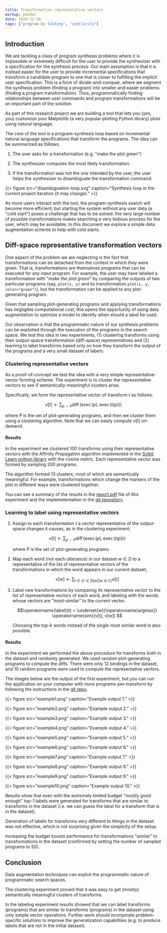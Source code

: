 ```yaml
---
title: Transformation representative vectors
markup: pandoc
date: 2020-12-30
tags: ["program by talking", "similarity"]
---
```


## Introduction

We are tackling a class of program synthesis problems where it is impossible or
extremely difficult for the user to provide the synthesizer with
a specification for the synthesis process. Our main assumption is that it is
instead easier for the user to provide incremental specifications that
transform a candidate program to one that is closer to fulfilling the implicit
user specification. This is a form of divide-and-conquer, where we segment the
synthesis problem (finding a program) into smaller and easier problems (finding
a program transformation). Thus, programmatically finding relationships between
user commands and program transformations will be an important part of the
solution.

As part of this research project we are building a tool that lets you (yes,
you) customize your Matplotlib (a very popular plotting Python library) plots
using natural language.

The core of the tool is a program-synthesis loop based on incremental
natural language specifications that transform the programs. The idea can be
summarized as follows:

1. The user asks for a transformation (e.g. "make the plot green")

2. The synthesizer computes the most likely transformation.

3. If the transformation was not the one intended by the user, the user
helps the synthesizer to disambiguate the transformation command.

{{< figure src="disambiguation-loop.svg" caption="Synthesis loop in the current project iteration (it may change)." >}}

As more users interact with the tool, the program-synthesis search will become
more efficient; but starting the system without any user data (a "cold start")
poses a challenge that has to be solved: the very large number of possible
transformations makes searching a very tedious process for the user, which may
be avoidable. In this document we explore a simple data augmentation scheme to
help with cold starts.

## Diff-space representative transformation vectors

One aspect of the problem we are neglecting is the fact that transformations
can be detached from the context in which they were given. That is,
transformations are themselves programs that can be executed for any input
program. For example, the user may have labeled a transformation with "*make
the plot green*" by comparing the outputs of two particular programs (say,
`plot(x, y)` and its transformation `plot(x, y, color="green")`), but the
transformation can be applied to any plot-generating program.

Given that sampling plot-generating programs and applying transformations has
negligible computational cost, this opens the opportunity of using data
augmentation to optimize a model to identify when should a label be used.

Our observation is that the programmatic nature of our synthesis problems can
be exploited through the execution of the programs in the search space. We test
this idea in two experiments, (1) clustering transforms using their
output-space transformation (diff-space) representatives and (2) learning to
label transforms based only on how they transform the output of the programs
and a very small dataset of labels:

### Clustering representative vectors

As a proof-of-concept we test the idea with a very simple representative-vector
forming scheme. The experiment is to cluster the representative vectors to
see if semantically-meaningful clusters arise.

Specifically, we form the representative vector of transform $t$ as follows:

$$v[t] \leftarrow \sum_{p \sim P} \operatorname{diff}(\operatorname{exec}(p), \operatorname{exec}(t(p)))$$

where $P$ is the set of plot-generating programs, and then we cluster them
using a clustering algorithm. Note that we can easily compute $v[t]$ on-demand.

#### Results

In the experiment we clustered 100 transforms using their representative
vectors with the Affinity Propagation algorithm implemented in the [Scikit Learn python library](https://scikit-learn.org/stable/index.html) with the cosine
metric. Each representative vector was formed by sampling 200 programs.


The algorithm formed 13 clusters, most of which are semantically meaningful.
For example, transformations which change the markers of the plot in different
ways were clustered together.

You can see a summary of the results in the [report.pdf](report.pdf) file of
this experiment and the implemetentation in the [git
repository](https://gitlab.com/da_doomer/program-by-talking/-/tree/diff-clustering).

### Learning to label using representative vectors

1. Assign to each transformation $t$ a vector representative of the
	 output-space changes it causes, as in the clustering experiment:

	$$v[t] \leftarrow \sum_{p \sim P} \operatorname{diff}(\operatorname{exec}(p), \operatorname{exec}(t(p)))$$

	where $P$ is the set of plot-generating programs.

2. Map each word (not each utterance) in our dataset $w \in D$ to a
	representative of the list of representative vectors of the transformations in
	which the word appears in our current dataset,

	$$v[w] \leftarrow \sum_{t \in \{t' \in  D[w] | w \in t'\}} v[t]$$

3. Label new transformations by comparing its representative vector to the list
	 of representative vectors of each word, and labeling with the words whose
	 vectors are "most-similar" to the current vector.

	 $$\operatorname{label}(t) = \underset{w}{\operatorname{argmax}} \operatorname{sim}(v[t], v[w]) $$

	 Choosing the top-$k$ words instead of the single most similar word is also
	 possible.

#### Results

In the experiment we performed the above procedure for transforms both in the
dataset and randomly generated. We used random plot-generating programs to
compute the diffs. There were only 12 bindings in the dataset, and 10 random
programs were used to compute the representative vectors.

The images below are the output of the first experiment, but you can run the
application on your computer with more programs-per-transform by following the
instructions in the [git
repo](https://gitlab.com/da_doomer/program-by-talking/-/tree/labeling-transformations).

{{< figure src="example1.png" caption="Example output 1." >}}

{{< figure src="example2.png" caption="Example output 2." >}}

{{< figure src="example3.png" caption="Example output 3." >}}

{{< figure src="example4.png" caption="Example output 4." >}}

{{< figure src="example5.png" caption="Example output 5." >}}

{{< figure src="example6.png" caption="Example output 6." >}}

{{< figure src="example7.png" caption="Example output 7." >}}

{{< figure src="example8.png" caption="Example output 8." >}}

{{< figure src="example9.png" caption="Example output 9." >}}

{{< figure src="example10.png" caption="Example output 10." >}}

Results show that even with the extremely limited budget "mostly good enough"
top-1 labels were generated for transforms that are similar to transforms in
the dataset (i.e. we can guess the label for a transform that is in the
dataset).

Generation of labels for transforms very different to things in the dataset
was not effective, which is not surprising given the simplicity of the
setup.

Increasing the budget boosts performance for transformations "similar" to
transformations in the dataset (confirmed by
setting the number of sampled programs to 50).

## Conclusion

Data augmentation techniques can exploit the programmatic nature of programmatic search spaces.

The clustering experiment proved that it was easy to get (mostly) semantically
meaningful clusters of transforms.

In the labeling experiment results showed that we can label transforms
(programs) that are similar to transforms (programs) in the dataset using only
simple vector operations. Further work should incorporate problem-specific
solutions to improve the generalization capabilities (e.g. to produce labels
that are not in the initial dataset).
